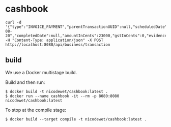 # cashbook

```shell
curl -d '{"type":"INVOICE_PAYMENT","parentTransactionUUID":null,"scheduledDate":"2018-08-20","completedDate":null,"amountInCents":23000,"gstInCents":0,"evidenceLink":null}' -H "Content-Type: application/json" -X POST http://localhost:8080/api/business/transaction
```

## build

We use a Docker multistage build.

Build and then run:
```jshell
$ docker build -t nicodewet/cashbook:latest .
$ docker run --name cashbook -it --rm -p 8080:8080 nicodewet/cashbook:latest
```

To stop at the compile stage:
```jshell
$ docker build --target compile -t nicodewet/cashbook:latest .
```